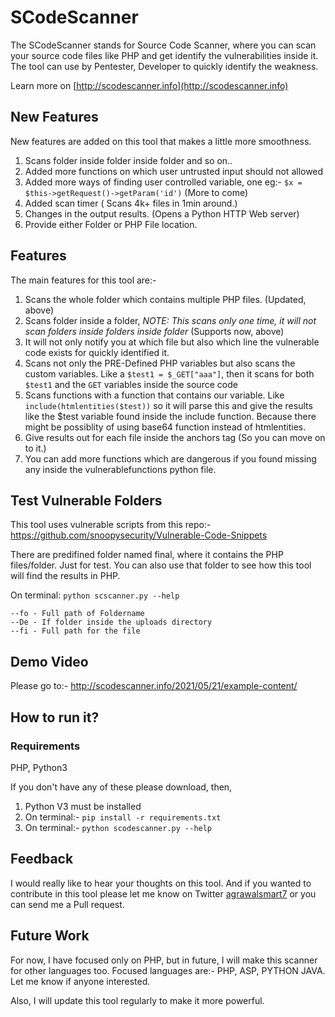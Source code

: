 # SCodeScanner

The SCodeScanner stands for Source Code Scanner, where you can scan your source code files like PHP and get identify the vulnerabilities inside it. The tool can use by Pentester, Developer to quickly identify the weakness.

Learn more on [http://scodescanner.info](http://scodescanner.info)

## New Features

New features are added on this tool that makes a little more smoothness.

1) Scans folder inside folder inside folder and so on..
2) Added more functions on which user untrusted input should not allowed
3) Added more ways of finding user controlled variable, one eg:- `$x = $this->getRequest()->getParam('id')` (More to come)
4) Added scan timer ( Scans 4k+ files in 1min around.)
5) Changes in the output results. (Opens a Python HTTP Web server)
6) Provide either Folder or PHP File location.


## Features

The main features for this tool are:-

1) Scans the whole folder which contains multiple PHP files. (Updated, above)
2) Scans folder inside a folder, *NOTE: This scans only one time, it will not scan folders inside folders inside folder* (Supports now, above)
3) It will not only notify you at which file but also which line the vulnerable code exists for quickly identified it.
4) Scans not only the PRE-Defined PHP variables but also scans the custom variables. Like a `$test1 = $_GET["aaa"]`, then it scans for both `$test1` and the `GET` variables inside the source code
5) Scans functions with a function that contains our variable. Like `include(htmlentities($test))` so it will parse this and give the results like the $test variable found inside the include function. Because there might be possiblity of using base64 function instead of htmlentities.
6) Give results out for each file inside the anchors tag (So you can move on to it.)
7) You can add more functions which are dangerous if you found missing any inside the vulnerablefunctions python file.

## Test Vulnerable Folders

This tool uses vulnerable scripts from this repo:- https://github.com/snoopysecurity/Vulnerable-Code-Snippets

There are predifined folder named final, where it contains the PHP files/folder. Just for test. You can also use that folder to see how this tool will find the results in PHP.

On terminal: `python scscanner.py --help`<br>

`--fo - Full path of Foldername`<br>
`--De - If folder inside the uploads directory`<br>
`--fi - Full path for the file`<br>

## Demo Video

Please go to:- http://scodescanner.info/2021/05/21/example-content/

## How to run it?

### Requirements

PHP, Python3

If you don't have any of these please download, then,

1) Python V3 must be installed
2) On terminal:- `pip install -r requirements.txt`<br> 
3) On terminal:- `python scodescanner.py --help`<br>

## Feedback

I would really like to hear your thoughts on this tool. And if you wanted to contribute in this tool please let me know on Twitter [agrawalsmart7](https://twitter.com/agrawalsmart7) or you can send me a Pull request.


## Future Work

For now, I have focused only on PHP, but in future, I will make this scanner for other languages too. Focused languages are:- PHP, ASP, PYTHON JAVA.
Let me know if anyone interested.

Also, I will update this tool regularly to make it more powerful. 
